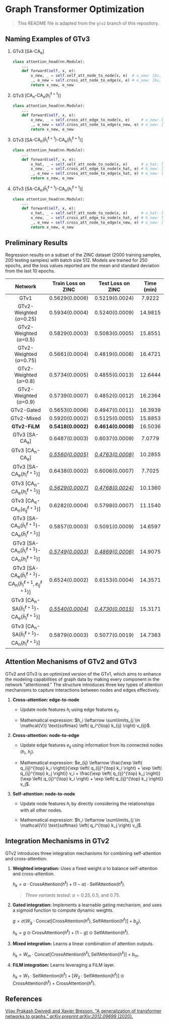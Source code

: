 # Graph Transformer Optimization

> This README file is adapted from the `gtv2` branch of this repository.



## Naming Examples of GTv3

1. GTv3 [$\text{SA}$-$\text{CA}_\text{e}$]

   ```python
   class attention_head(nn.Module):
       ...
       def forward(self, x, e):
           x_new, _ = self.self_att_node_to_node(x, e)  # x_new: [bs, n, d_head]
           _, e_new = self.cross_att_node_to_edge(x, e) # e_new: [bs, n, n, d_head]
           return x_new, e_new
   ```

2. GTv3 [$\text{CA}_\text{n}$-$\text{CA}_\text{e}(h_i^{\ell+1})$]

   ```python
   class attention_head(nn.Module):
       ...
       def forward(self, x, e):
           x_new, _ = self.cross_att_edge_to_node(x, e)     # x_new: [bs, n, d_head]
           _, e_new = self.cross_att_node_to_edge(x_new, e) # e_new: [bs, n, n, d_head]
           return x_new, e_new
   ```

3. GTv3 [$\text{SA}$-$\text{CA}_\text{n}(\hat{h}_i^{\ell+1})$-$\text{CA}_\text{e}(\hat{h}_i^{\ell+1})$]

   ```python
   class attention_head(nn.Module):
       ...
       def forward(self, x, e):
           x_hat, _ = self.self_att_node_to_node(x, e)      # x_hat: [bs, n, d_head]
           x_new, _ = self.cross_att_edge_to_node(x_hat, e) # h_new: [bs, n, d_head]
           _, e_new = self.cross_att_node_to_edge(x_hat, e) # e_new: [bs, n, n, d_head]
           return x_new, e_new
   ```

4. GTv3 [$\text{SA}$-$\text{CA}_\text{n}(\hat{h}_i^{\ell+1})$-$\text{CA}_\text{n}(h_i^{\ell+1})$]

   ```python
   class attention_head(nn.Module):
       ...
       def forward(self, x, e):
           x_hat, _ = self.self_att_node_to_node(x, e)      # x_hat: [bs, n, d_head]
           x_new, _ = self.cross_att_edge_to_node(x_hat, e) # h_new: [bs, n, d_head]
           _, e_new = self.cross_att_node_to_edge(x_new, e) # e_new: [bs, n, n, d_head]
           return x_new, e_new
   ```

   

## Preliminary Results

Regression results on a subset of the ZINC dataset (2000 training samples, 200 testing samples) with batch size 512. Models are trained for 250 epochs, and the loss values reported are the mean and standard deviation from the last 10 epochs.

|             Network             | Train Loss on ZINC | Test Loss on ZINC  | Time (min) |
| :-----------------------------: | :----------------: | :----------------: | :--------: |
|              GTv1              |   0.5629(0.0006)   |  0.5219(0.0024) |   7.9222   |
| GTv2-Weighted ($\alpha$=0.25) |   0.5934(0.0004)   |  0.5240(0.0009) |  14.9815 |
| GTv2-Weighted ($\alpha$=0.5) |   0.5829(0.0003)   |  0.5083(0.0005) |  15.8551 |
| GTv2-Weighted ($\alpha$=0.75) |   0.5661(0.0004)   |  0.4819(0.0008) |  16.4721 |
| GTv2-Weighted ($\alpha$=0.8) | 0.5734(0.0005) | 0.4855(0.0013) | 12.6444 |
| GTv2-Weighted ($\alpha$=0.9) | 0.5739(0.0007) | 0.4852(0.0012) | 16.2364 |
|          GTv2-Gated          |   0.5653(0.0006)   |  0.4947(0.0011) |  16.3939 |
|          GTv2-Mixed          |   0.5920(0.0002)   |  0.5125(0.0005) |  15.8853 |
|          **GTv2-FiLM**          |   **0.5418(0.0002)**   | **0.4614(0.0008)** |  16.5036 |
| GTv3 [$\text{SA}$-$\text{CA}_\text{e}$] | 0.6487(0.0003) | 0.6037(0.0009) | 7.0779 |
| GTv3 [$\text{CA}_\text{n}$-$\text{CA}_\text{e}$] | <u>*0.5560(0.0005)*</u> | *<u>0.4763(0.0008)</u>* | 10.2855 |
| GTv3 [$\text{SA}$-$\text{CA}_\text{e}(h_i^{\ell+1})$] | 0.6438(0.0002) | 0.6006(0.0007) | 7.7025 |
| GTv3 [$\text{CA}_\text{n}$-$\text{CA}_\text{e}(h_i^{\ell+1})$] | <u>*0.5629(0.0007)*</u> | <u>*0.4768(0.0024)*</u> | 10.1360 |
| GTv3 [$\text{CA}_\text{e}$-$\text{CA}_\text{n}(e_{ij}^{\ell+1})$] | 0.6282(0.0004) | 0.5798(0.0007) | 11.1540 |
| GTv3 [$\text{SA}$-$\text{CA}_\text{n}(\hat{h}_i^{\ell+1})$-$\text{CA}_\text{e}(\hat{h}_i^{\ell+1})$] | 0.5857(0.0003) | 0.5091(0.0009) | 14.6597 |
| GTv3 [$\text{SA}$-$\text{CA}_\text{n}(\hat{h}_i^{\ell+1})$-$\text{CA}_\text{n}(h_i^{\ell+1})$] | <u>*0.5749(0.0003)*</u> | <u>*0.4869(0.0006)*</u> | 14.9075 |
| GTv3 [$\text{SA}$-$\text{CA}_\text{e}(\hat{h}_i^{\ell+1})$-$\text{CA}_\text{n}(\hat{h}_i^{\ell+1}, e_{ij}^{\ell+1})$] | 0.6524(0.0002) | 0.6153(0.0004) | 14.3571 |
| GTv3 [$\text{CA}_\text{n}$-$\text{SA}(\hat{h}_i^{\ell+1})$-$\text{CA}_\text{e}(\hat{h}_i^{\ell+1})$] | <u>*0.5540(0.0004)*</u> | <u>*0.4730(0.0015)*</u> | 15.3171 |
| GTv3 [$\text{CA}_\text{n}$-$\text{SA}(\hat{h}_i^{\ell+1})$-$\text{CA}_\text{n}(h_i^{\ell+1})$] | 0.5879(0.0003) | 0.5077(0.0019) | 14.7363 |



## Attention Mechanisms of GTv2 and GTv3

GTv2 and GTv3 is an optimized version of the GTv1, which aims to enhance the modeling capabilities of graph data by making every component in the network "attentioned." The structure introduces three key types of attention mechanisms to capture interactions between nodes and edges effectively.

1. **Cross-attention: edge-to-node**
   - Update node features $h_i$ using edge features $e_{ij}$.
   
   - Mathematical expression: $h_i \leftarrow \sum\limits_{j \in \mathcal{V}} \text{softmax} \left( q_i^{\top} k_{ij} \right) v_{ij}$.
   
2. **Cross-attention: node-to-edge**
   - Update edge features $e_{ij}$ using information from its connected nodes ($h_i$, $h_j$).
   
   - Mathematical expression: $e_{ij} \leftarrow \frac{\exp \left( q_{ij}^{\top} k_i \right)}{\exp \left( q_{ij}^{\top} k_i \right) + \exp \left( q_{ij}^{\top} k_j \right)} v_i + \frac{\exp \left( q_{ij}^{\top} k_j \right)}{\exp \left( q_{ij}^{\top} k_i \right) + \exp \left( q_{ij}^{\top} k_j \right)} v_j$.
   
3. **Self-attention: node-to-node**
   - Update node features $h_i$ by directly considering the relationships with all other nodes.
   
   - Mathematical expression: $h_i \leftarrow \sum\limits_{j \in \mathcal{V}} \text{softmax} \left( q_i^{\top} k_j \right) v_j$.



## Integration Mechanisms in GTv2

GTv2 introduces three integration mechanisms for combining self-attention and cross-attention.

1. **Weighted integration:** Uses a fixed weight $\alpha$ to balance self-attention and cross-attention.
   
   $h_k = \alpha \cdot \text{CrossAttention}(h^{\ell}) + (1 - \alpha) \cdot \text{SelfAttention}(h^{\ell})$.
   
   > *Three variants tested*: $\alpha = 0.25, 0.5,$ and $0.75$.

2. **Gated integration:** Implements a learnable gating mechanism, and uses a sigmoid function to compute dynamic weights.

   $g = \sigma \left( W_g \cdot \text{Concat}[\text{CrossAttention}(h^{\ell}), \text{SelfAttention}(h^{\ell})] + b_g \right)$,
   
   $h_k = g \odot \text{CrossAttention}(h^{\ell}) + (1 - g) \odot \text{SelfAttention}(h^{\ell})$.

3. **Mixed integration:** Learns a linear combination of attention outputs.
   
   $h_k = W_m \cdot \text{Concat}[\text{CrossAttention}(h^{\ell}), \text{SelfAttention}(h^{\ell})] + b_m$.


4. **FiLM integration:** Learns leveraging a FiLM layer.
   
   $h_k = W_1 \cdot \text{SelfAttention}(h^{\ell}) + \lbrack W_2 \cdot \text{SelfAttention}(h^{\ell}) \rbrack \odot \text{CrossAttention}(h^{\ell}) + \text{CrossAttention}(h^{\ell})$.



## References

[Vijay Prakash Dwivedi and Xavier Bresson. "A generalization of transformer networks to graphs." *arXiv preprint arXiv:2012.09699* (2020).](https://arxiv.org/abs/2012.09699)
